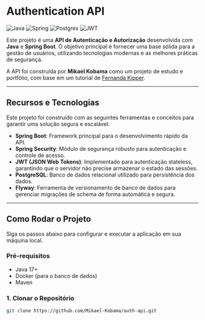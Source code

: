 # Authentication API

![Java](https://img.shields.io/badge/java-%23ED8B00.svg?style=for-the-badge&logo=openjdk&logoColor=white)
![Spring](https://img.shields.io/badge/spring-%236DB33F.svg?style=for-the-badge&logo=spring&logoColor=white)
![Postgres](https://img.shields.io/badge/postgres-%23316192.svg?style=for-the-badge&logo=postgresql&logoColor=white)
![JWT](https://img.shields.io/badge/JWT-black?style=for-the-badge&logo=JSON%20web%20tokens)

Este projeto é uma **API de Autenticação e Autorização** desenvolvida com **Java** e **Spring Boot**. O objetivo principal é fornecer uma base sólida para a gestão de usuários, utilizando tecnologias modernas e as melhores práticas de segurança.

A API foi construída por **Mikael Kobama** como um projeto de estudo e portfólio, com base em um tutorial de [Fernanda Kipper](https://github.com/Fernanda-Kipper).

---

## Recursos e Tecnologias

Este projeto foi construído com as seguintes ferramentas e conceitos para garantir uma solução segura e escalável:

* **Spring Boot**: Framework principal para o desenvolvimento rápido da API.
* **Spring Security**: Módulo de segurança robusto para autenticação e controle de acesso.
* **JWT (JSON Web Tokens)**: Implementado para autenticação stateless, garantindo que o servidor não precise armazenar o estado das sessões.
* **PostgreSQL**: Banco de dados relacional utilizado para persistência dos dados.
* **Flyway**: Ferramenta de versionamento de banco de dados para gerenciar migrações de schema de forma automática e segura.

---

## Como Rodar o Projeto

Siga os passos abaixo para configurar e executar a aplicação em sua máquina local.

### Pré-requisitos
* Java 17+
* Docker (para o banco de dados)
* Maven

### 1. Clonar o Repositório

```bash
git clone https://github.com/Mikael-Kobama/auth-api.git
